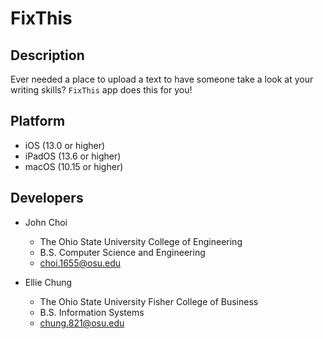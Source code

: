 # FixThis

## Description
Ever needed a place to upload a text to have someone take a look at your writing skills? `FixThis` app does this for you!

## Platform
* iOS (13.0 or higher)
* iPadOS (13.6 or higher)
* macOS (10.15 or higher)

## Developers

* John Choi
    - The Ohio State University College of Engineering
    - B.S. Computer Science and Engineering
    - choi.1655@osu.edu
    
* Ellie Chung
    - The Ohio State University Fisher College of Business
    - B.S. Information Systems
    - chung.821@osu.edu

